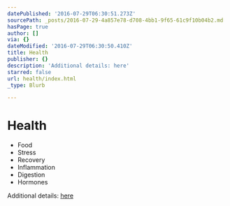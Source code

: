 ```yaml
---
datePublished: '2016-07-29T06:30:51.273Z'
sourcePath: _posts/2016-07-29-4a857e78-d708-4bb1-9f65-61c9f10b04b2.md
hasPage: true
author: []
via: {}
dateModified: '2016-07-29T06:30:50.410Z'
title: Health
publisher: {}
description: 'Additional details: here'
starred: false
url: health/index.html
_type: Blurb

---
```

# Health

* Food
* Stress
* Recovery
* Inflammation
* Digestion
* Hormones

Additional details: [here][0]

[0]: http://metadoxa.com/2015/07/30/health/
